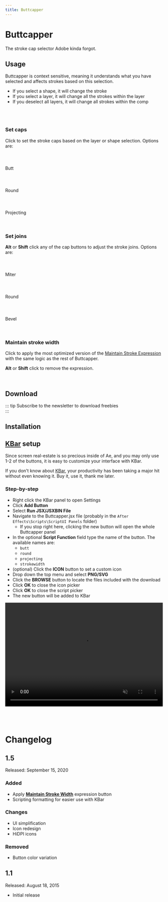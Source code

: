 ```yaml
---
title: Buttcapper
---
```


# Buttcapper

The stroke cap selector Adobe kinda forgot.

## Usage
Buttcapper is context sensitive, meaning it understands what you have selected and affects strokes based on this selection.

- If you select a shape, it will change the stroke
- If you select a layer, it will change all the strokes within the layer
- If you deselect all layers, it will change all strokes within the comp





<br />
<br />

### Set caps

<Screenshot 
    url="/freebies/Buttcapper-Caps.gif" 
    alt="Buttcapper set caps" 
    width="350px"
    right />

Click to set the stroke caps based on the layer or shape selection. Options are:


<Screenshot 
    url="/freebies/icon/buttcapper-butt.svg" 
    alt="Butt capp" 
    toolbar />

<div style="padding-top: 40px">Butt</div>


<Screenshot 
    url="/freebies/icon/buttcapper-round.svg" 
    alt="Round cap" 
    toolbar />

<div style="padding-top: 40px">Round</div>

<Screenshot 
    url="/freebies/icon/buttcapper-projecting.svg" 
    alt="Projecting cap" 
    toolbar />

<div style="padding-top: 40px">Projecting</div>


<br />
<br />


### Set joins

<Screenshot 
    url="/freebies/Buttcapper-Joins.gif" 
    alt="Buttcapper set joins" 
    width="350px"
    right />


**Alt** or **Shift** click any of the cap buttons to adjust the stroke joins. Options are:
<Screenshot 
    url="/freebies/icon/buttcapper-butt.svg" 
    alt="Butt capp" 
    toolbar />
    
<div style="padding-top: 40px">Miter</div>

<Screenshot 
    url="/freebies/icon/buttcapper-round.svg" 
    alt="Round cap" 
    toolbar />

<div style="padding-top: 40px">Round</div>

<Screenshot 
    url="/freebies/icon/buttcapper-projecting.svg" 
    alt="Projecting cap" 
    toolbar />

<div style="padding-top: 40px">Bevel</div>

<br />
<br />


### Maintain stroke width

<Screenshot 
    url="/freebies/Buttcapper-StrokeWidth.gif" 
    alt="Buttcapper maintain stroke width" 
    width="350px"
    right />


<Screenshot 
    url="/freebies/icon/buttcapper-strokewidth.svg" 
    alt="Maintain stroke width" 
    toolbar
    style="margin-top: 0" />
Click to apply the most optimized version of the [Maintain Stroke Expression](https://battleaxe.tumblr.com/post/101945073972/maintain-stroke-weight-expression) with the same logic as the rest of Buttcapper.

**Alt** or **Shift** click to remove the expression.


<br />

## Download

::: tip Subscribe to the newsletter to download freebies
<Subscribe />
<br />
:::

<eula
    name="Buttcapper" freebie />

## Installation


<Install 
    scriptUI 
    name="Buttcapper"
    :hosts="['After Effects']"
/>

## [KBar](https://aescripts.com/kbar/) setup
Since screen real-estate is so precious inside of Ae, and you may only use 1-2 of the buttons, it is easy to customize your interface with KBar.

If you don't know about [KBar](https://aescripts.com/kbar/), your productivity has been taking a major hit without even knowing it. Buy it, use it, thank me later.

<Screenshot 
    url="/freebies/Buttcapper-KBar.png" 
    alt="Buttcapper KBar" 
    width="450px"
    center />

### Step-by-step
- Right click the KBar panel to open Settings
- Click **Add Button**
- Select **Run JSX/JSXBIN File**
- Navigate to the Buttcapper.jsx file (probably in the `After Effects\Scripts\ScriptUI Panels` folder)
  - If you stop right here, clicking the new button will open the whole Buttcapper panel 
- In the optional **Script Function** field type the name of the button. The available names are:
  - `butt`
  - `round`
  - `projecting`
  - `strokewidth`
- (optional) Click the **ICON** button to set a custom icon
- Drop down the top menu and select **PNG/SVG**
- Click the **BROWSE** button to locate the files included with the download
- Click **OK** to close the icon picker
- Click **OK** to close the script picker
- The new button will be added to KBar 

<div style="position: relative; padding-bottom: 66%; height: 0; overflow: hidden; width: 100%; height: auto; margin-bottom: 16px;">
<video width="800" height="532" style="position: absolute; top: 0; left: 0; width: 100%; height: 100%;" autoplay loop muted controls>
  <source src="/freebies/Buttcapper-KBarSetup.mp4" type="video/mp4">
</video>
</div>

<br />
<br />

# Changelog

<div class="changelog">

## 1.5 
Released: September 15, 2020

### Added
- Apply **[Maintain Stroke Width](https://battleaxe.tumblr.com/post/101945073972/maintain-stroke-weight-expression)** expression button
- Scripting formatting for easier use with KBar
  
### Changes
- UI simplification
- Icon redesign
- HiDPI icons

### Removed
- Button color variation

## 1.1
Released: August 18, 2015
- Initial release

</div>